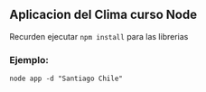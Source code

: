 ## Aplicacion del Clima curso Node

Recurden ejecutar ```npm install``` para las librerias

### Ejemplo:
```
node app -d "Santiago Chile"
```